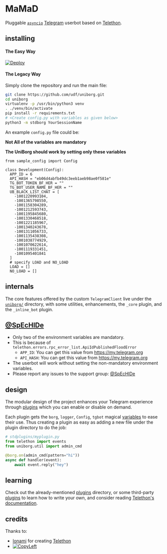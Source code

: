 # MaMaD

Pluggable [``asyncio``](https://docs.python.org/3/library/asyncio.html)
[Telegram](https://telegram.org) userbot based on
[Telethon](https://github.com/LonamiWebs/Telethon).

## installing

#### The Easy Way

[![Deploy](https://www.herokucdn.com/deploy/button.svg)](https://heroku.com/deploy)

#### The Legacy Way
Simply clone the repository and run the main file:
```sh
git clone https://github.com/udf/uniborg.git
cd uniborg
virtualenv -p /usr/bin/python3 venv
. ./venv/bin/activate
pip install -r requirements.txt
# <Create config.py with variables as given below>
python3 -m stdborg YourSessionName
```

An example `config.py` file could be:

**Not All of the variables are mandatory**

__The UniBorg should work by setting only these variables__

```python3
from sample_config import Config

class Development(Config):
  APP_ID = 6
  API_HASH = "eb06d4abfb49dc3eeb1aeb98ae0f581e"
  TG_BOT_TOKEN_BF_HER = ""
  TG_BOT_USER_NAME_BF_HER = ""
  UB_BLACK_LIST_CHAT = [
    -1001220993104,
    -1001365798550,
    -1001158304289,
    -1001212593743,
    -1001195845680,
    -1001330468518,
    -1001221185967,
    -1001340243678,
    -1001311056733,
    -1001135438308,
    -1001038774929,
    -1001070622614,
    -1001119331451,
    -1001095401841
  ]
  # specify LOAD and NO_LOAD
  LOAD = []
  NO_LOAD = []
```

## internals

The core features offered by the custom `TelegramClient` live under the
[`uniborg/`](https://github.com/SpEcHiDe/uniborg/tree/master/uniborg)
directory, with some utilities, enhancements, the `_core` plugin, and the `_inline_bot` plugin.


## [@SpEcHlDe](https://telegram.dog/ThankTelegram)

- Only two of the environment variables are mandatory.
- This is because of `telethon.errors.rpc_error_list.ApiIdPublishedFloodError`
    - `APP_ID`:   You can get this value from https://my.telegram.org
    - `API_HASH`:   You can get this value from https://my.telegram.org
- The userbot will work without setting the non-mandatory environment variables.
- Please report any issues to the support group: [@SpEcHlDe](https://t.me/joinchat/AHAujEjG4FBO-TH-NrVVbg)


## design

The modular design of the project enhances your Telegram experience
through [plugins](https://github.com/FaisAFG/faisafg/tree/master/stdplugins)
which you can enable or disable on demand.

Each plugin gets the `borg`, `logger`, `Config`, `tgbot` magical
[variables](https://github.com/spechide/UniBorg/blob/488eff632e65103ba7017d4f52777d22ddd52ea2/uniborg/uniborg.py#L76-L80)
to ease their use. Thus creating a plugin as easy as adding
a new file under the plugin directory to do the job:

```python
# stdplugins/myplugin.py
from telethon import events
from uniborg.util import admin_cmd

@borg.on(admin_cmd(pattern="hi"))
async def handler(event):
    await event.reply("hey")
```


## learning

Check out the already-mentioned [plugins](https://github.com/SpEcHiDe/UniBorg/tree/master/stdplugins) directory, or some third-party [plugins](https://telegram.dog/UniBorg) to learn how to write your own, and consider reading [Telethon's documentation](http://telethon.readthedocs.io/).


## credits


Thanks to:
- [lonami](https://lonami.dev) for creating [Telethon](https://github.com/lonamiwebs/Telethon)
- [![CopyLeft](https://telegra.ph/file/b514ed14d994557a724cb.jpg)](https://telegra.ph/file/fab1017e21c42a5c1e613.mp4 "CopyLeft Credit Video")

